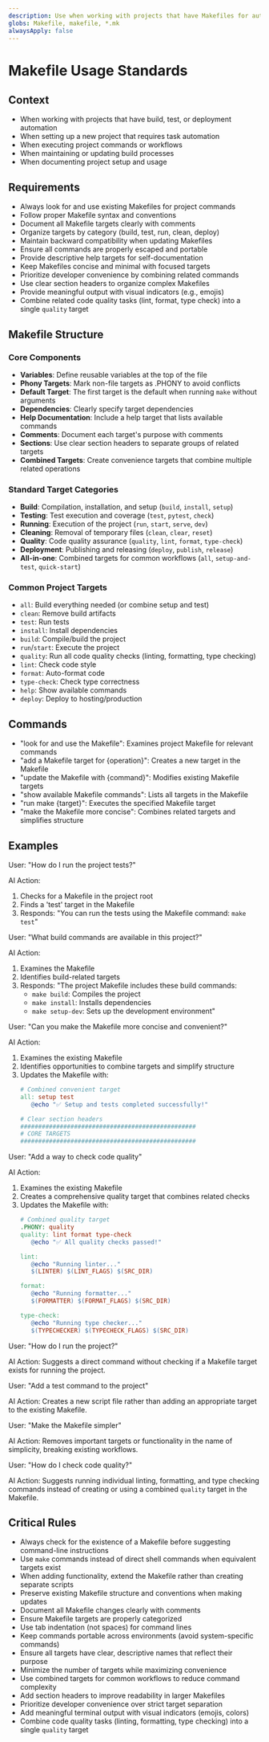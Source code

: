 ```yaml
---
description: Use when working with projects that have Makefiles for automating build, test, and deployment processes
globs: Makefile, makefile, *.mk
alwaysApply: false
---
```


# Makefile Usage Standards

## Context
- When working with projects that have build, test, or deployment automation
- When setting up a new project that requires task automation
- When executing project commands or workflows
- When maintaining or updating build processes
- When documenting project setup and usage

## Requirements
- Always look for and use existing Makefiles for project commands
- Follow proper Makefile syntax and conventions
- Document all Makefile targets clearly with comments
- Organize targets by category (build, test, run, clean, deploy)
- Maintain backward compatibility when updating Makefiles
- Ensure all commands are properly escaped and portable
- Provide descriptive help targets for self-documentation
- Keep Makefiles concise and minimal with focused targets
- Prioritize developer convenience by combining related commands
- Use clear section headers to organize complex Makefiles
- Provide meaningful output with visual indicators (e.g., emojis)
- Combine related code quality tasks (lint, format, type check) into a single `quality` target

## Makefile Structure

### Core Components
- **Variables**: Define reusable variables at the top of the file
- **Phony Targets**: Mark non-file targets as .PHONY to avoid conflicts
- **Default Target**: The first target is the default when running `make` without arguments
- **Dependencies**: Clearly specify target dependencies
- **Help Documentation**: Include a help target that lists available commands
- **Comments**: Document each target's purpose with comments
- **Sections**: Use clear section headers to separate groups of related targets
- **Combined Targets**: Create convenience targets that combine multiple related operations

### Standard Target Categories
- **Build**: Compilation, installation, and setup (`build`, `install`, `setup`)
- **Testing**: Test execution and coverage (`test`, `pytest`, `check`)
- **Running**: Execution of the project (`run`, `start`, `serve`, `dev`)
- **Cleaning**: Removal of temporary files (`clean`, `clear`, `reset`)
- **Quality**: Code quality assurance (`quality`, `lint`, `format`, `type-check`)
- **Deployment**: Publishing and releasing (`deploy`, `publish`, `release`)
- **All-in-one**: Combined targets for common workflows (`all`, `setup-and-test`, `quick-start`)

### Common Project Targets
- `all`: Build everything needed (or combine setup and test)
- `clean`: Remove build artifacts
- `test`: Run tests
- `install`: Install dependencies
- `build`: Compile/build the project
- `run`/`start`: Execute the project
- `quality`: Run all code quality checks (linting, formatting, type checking)
- `lint`: Check code style
- `format`: Auto-format code
- `type-check`: Check type correctness
- `help`: Show available commands
- `deploy`: Deploy to hosting/production

## Commands

- "look for and use the Makefile": Examines project Makefile for relevant commands
- "add a Makefile target for {operation}": Creates a new target in the Makefile
- "update the Makefile with {command}": Modifies existing Makefile targets
- "show available Makefile commands": Lists all targets in the Makefile
- "run make {target}": Executes the specified Makefile target
- "make the Makefile more concise": Combines related targets and simplifies structure

## Examples

<example>
User: "How do I run the project tests?"

AI Action:
1. Checks for a Makefile in the project root
2. Finds a 'test' target in the Makefile
3. Responds: "You can run the tests using the Makefile command: `make test`"

User: "What build commands are available in this project?"

AI Action:
1. Examines the Makefile
2. Identifies build-related targets
3. Responds: "The project Makefile includes these build commands:
   - `make build`: Compiles the project
   - `make install`: Installs dependencies
   - `make setup-dev`: Sets up the development environment"

User: "Can you make the Makefile more concise and convenient?"

AI Action:
1. Examines the existing Makefile
2. Identifies opportunities to combine targets and simplify structure
3. Updates the Makefile with:
   ```makefile
   # Combined convenient target
   all: setup test
      @echo "✅ Setup and tests completed successfully!"
   
   # Clear section headers
   #################################################
   # CORE TARGETS
   #################################################
   ```

User: "Add a way to check code quality"

AI Action:
1. Examines the existing Makefile
2. Creates a comprehensive quality target that combines related checks
3. Updates the Makefile with:
   ```makefile
   # Combined quality target
   .PHONY: quality
   quality: lint format type-check
      @echo "✅ All quality checks passed!"
   
   lint:
      @echo "Running linter..."
      $(LINTER) $(LINT_FLAGS) $(SRC_DIR)
   
   format:
      @echo "Running formatter..."
      $(FORMATTER) $(FORMAT_FLAGS) $(SRC_DIR)
   
   type-check:
      @echo "Running type checker..."
      $(TYPECHECKER) $(TYPECHECK_FLAGS) $(SRC_DIR)
   ```
</example>

<example type="invalid">
User: "How do I run the project?"

AI Action:
Suggests a direct command without checking if a Makefile target exists for running the project.

User: "Add a test command to the project"

AI Action:
Creates a new script file rather than adding an appropriate target to the existing Makefile.

User: "Make the Makefile simpler"

AI Action:
Removes important targets or functionality in the name of simplicity, breaking existing workflows.

User: "How do I check code quality?"

AI Action:
Suggests running individual linting, formatting, and type checking commands instead of creating or using a combined `quality` target in the Makefile.
</example>

## Critical Rules
- Always check for the existence of a Makefile before suggesting command-line instructions
- Use `make` commands instead of direct shell commands when equivalent targets exist
- When adding functionality, extend the Makefile rather than creating separate scripts
- Preserve existing Makefile structure and conventions when making updates
- Document all Makefile changes clearly with comments
- Ensure Makefile targets are properly categorized
- Use tab indentation (not spaces) for command lines
- Keep commands portable across environments (avoid system-specific commands)
- Ensure all targets have clear, descriptive names that reflect their purpose
- Minimize the number of targets while maximizing convenience
- Use combined targets for common workflows to reduce command complexity
- Add section headers to improve readability in larger Makefiles
- Prioritize developer convenience over strict target separation
- Add meaningful terminal output with visual indicators (emojis, colors)
- Combine code quality tasks (linting, formatting, type checking) into a single `quality` target 